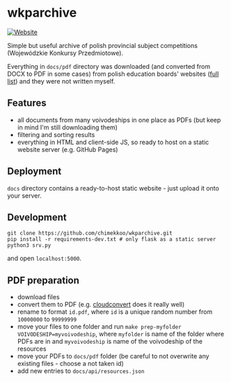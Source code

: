 # wkparchive
[![Website](https://img.shields.io/website?down_color=lightgrey&down_message=offline&up_color=green&up_message=online&url=http%3A%2F%2Fchimekkoo.github.io/wkparchive)](https://chimekkoo.github.io/wkparchive)  

Simple but useful archive of polish provincial subject competitions (Wojewódzkie Konkursy Przedmiotowe).  

Everything in `docs/pdf` directory was downloaded (and converted from DOCX to PDF in some cases) from polish education boards' websites ([full list](https://www.gov.pl/web/edukacja-i-nauka/kuratoria-oswiaty)) and they were not written myself.

## Features
- all documents from many voivodeships in one place as PDFs (but keep in mind I'm still downloading them)
- filtering and sorting results
- everything in HTML and client-side JS, so ready to host on a static website server (e.g. GitHub Pages)

## Deployment
`docs` directory contains a ready-to-host static website - just upload it onto your server.

## Development
```
git clone https://github.com/chimekkoo/wkparchive.git
pip install -r requirements-dev.txt # only flask as a static server
python3 srv.py
```
and open `localhost:5000`.

## PDF preparation
- download files
- convert them to PDF (e.g. [cloudconvert](https://cloudconvert.com/) does it really well)
- rename to format `id.pdf`, where `id` is a unique random number from `10000000` to `99999999`
- move your files to one folder and run `make prep-myfolder VOIVODESHIP=myvoivodeship`, where `myfolder` is name of the folder where PDFs are in and `myvoivodeship` is name of the voivodeship of the resources
- move your PDFs to `docs/pdf` folder (be careful to not overwrite any existing files - choose a not taken id)
- add new entries to `docs/api/resources.json`
